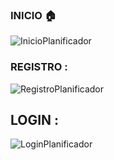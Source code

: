 ### INICIO :house:
![InicioPlanificador](https://i.postimg.cc/RCYj42T1/index.jpg)
### REGISTRO :
![RegistroPlanificador](https://i.postimg.cc/59F64WVb/registro.jpg)
## LOGIN :
![LoginPlanificador](https://i.postimg.cc/T1mwCg9p/login.jpg)

